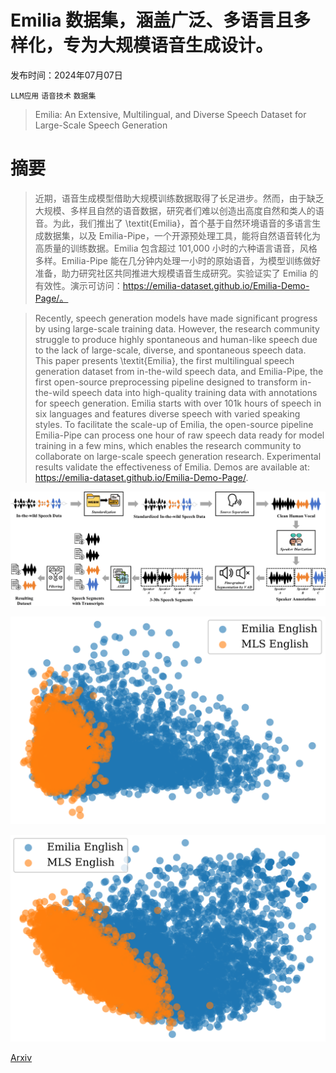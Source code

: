 # Emilia 数据集，涵盖广泛、多语言且多样化，专为大规模语音生成设计。

发布时间：2024年07月07日

`LLM应用` `语音技术` `数据集`

> Emilia: An Extensive, Multilingual, and Diverse Speech Dataset for Large-Scale Speech Generation

# 摘要

> 近期，语音生成模型借助大规模训练数据取得了长足进步。然而，由于缺乏大规模、多样且自然的语音数据，研究者们难以创造出高度自然和类人的语音。为此，我们推出了 \textit{Emilia}，首个基于自然环境语音的多语言生成数据集，以及 Emilia-Pipe，一个开源预处理工具，能将自然语音转化为高质量的训练数据。Emilia 包含超过 101,000 小时的六种语言语音，风格多样。Emilia-Pipe 能在几分钟内处理一小时的原始语音，为模型训练做好准备，助力研究社区共同推进大规模语音生成研究。实验证实了 Emilia 的有效性。演示可访问：https://emilia-dataset.github.io/Emilia-Demo-Page/。

> Recently, speech generation models have made significant progress by using large-scale training data. However, the research community struggle to produce highly spontaneous and human-like speech due to the lack of large-scale, diverse, and spontaneous speech data. This paper presents \textit{Emilia}, the first multilingual speech generation dataset from in-the-wild speech data, and Emilia-Pipe, the first open-source preprocessing pipeline designed to transform in-the-wild speech data into high-quality training data with annotations for speech generation. Emilia starts with over 101k hours of speech in six languages and features diverse speech with varied speaking styles. To facilitate the scale-up of Emilia, the open-source pipeline Emilia-Pipe can process one hour of raw speech data ready for model training in a few mins, which enables the research community to collaborate on large-scale speech generation research. Experimental results validate the effectiveness of Emilia. Demos are available at: https://emilia-dataset.github.io/Emilia-Demo-Page/.

![Emilia 数据集，涵盖广泛、多语言且多样化，专为大规模语音生成设计。](../../../paper_images/2407.05361/x1.png)

![Emilia 数据集，涵盖广泛、多语言且多样化，专为大规模语音生成设计。](../../../paper_images/2407.05361/pca_clustering_acoustic_00.png)

![Emilia 数据集，涵盖广泛、多语言且多样化，专为大规模语音生成设计。](../../../paper_images/2407.05361/pca_clustering_semantic.png)

[Arxiv](https://arxiv.org/abs/2407.05361)